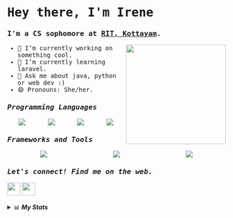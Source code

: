 <samp>
    <h1> Hey there, I'm Irene </h1>
    <h3> I'm a CS sophomore at <a href="http://www.rit.ac.in/">RIT, Kottayam</a>.</h3>
    <img align='right' src="https://media.giphy.com/media/ieyl9zmCjO4b4t6qoY/giphy.gif" width="230">
    <ul>
        <li>🔭 I’m currently working on something cool.</li>
        <li>🌱 I’m currently learning laravel.</li>
        <li>💬 Ask me about java, python or web dev :)</li>
        <li>😄 Pronouns: She/her.</li>
    </ul>

<h3> <i>Programming Languages</i> </h3>

<div style="display: flex; justify-content: space-around">
<img src="https://img.shields.io/badge/java-brown.svg?&style=for-the-badge&logo=java&logoColor=white" />
<img src="https://img.shields.io/badge/javascript-yellow.svg?&style=for-the-badge&logo=javascript&logoColor=white" />
<img src="https://img.shields.io/badge/python-darkblue.svg?&style=for-the-badge&logo=python&logoColor=white" />
<img src="https://img.shields.io/badge/php-blue.svg?&style=for-the-badge&logo=php&logoColor=white" />
</div>

<h3> <i>Frameworks and Tools</i></h3>

<div style="display: flex; justify-content: space-around">
<img src="https://img.shields.io/badge/svelte-orange.svg?&style=for-the-badge&logo=svelte&logoColor=white" />
<img src="https://img.shields.io/badge/django-darkgreen.svg?&style=for-the-badge&logo=django&logoColor=white" />
<img src="https://img.shields.io/badge/flutter-lightblue.svg?&style=for-the-badge&logo=flutter&logoColor=white" />
</div>

<h3> <i>Let's connect! Find me on the web.</i> </h3>
</samp>

[<img height="30" src = "https://img.shields.io/badge/gmail-c14438?&style=for-the-badge&logo=gmail&logoColor=white">][gmail] 
[<img height="30" src="https://img.shields.io/badge/linkedin-blue.svg?&style=for-the-badge&logo=linkedin&logoColor=white" />][linkedin]
<br />

<details>
    <summary>📊 
        <b><i>My Stats</i></b>
    </summary>
    <br/>
    <div style="display: flex; justify-content: space-around">
    <img src="https://github-readme-stats-drab-iota.vercel.app/api?username=irenekurien&count_private=true&show_icons=true&layout=compact&hide_border=true&theme=nightowl&bg_color=0D1117" height="180px" />
 </p>
<!--  <img align="left" alt="Irene's Language Stats" src="https://github-readme-stats.vercel.app/api/top-langs/?username=irenekurien&langs_count=10&count_private=true&show_icons=true&layout=compact&hide=html%22&hide_border=true&theme=nightowl&bg_color=0D1117" />
-->
 </div>
 <br/>
 </details>

[linkedin]: https://www.linkedin.com/in/ireneanna/
[gmail]: irenekurien01@gmail.com
